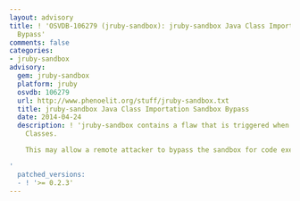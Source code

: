 ```yaml
---
layout: advisory
title: ! 'OSVDB-106279 (jruby-sandbox): jruby-sandbox Java Class Importation Sandbox
  Bypass'
comments: false
categories:
- jruby-sandbox
advisory:
  gem: jruby-sandbox
  platform: jruby
  osvdb: 106279
  url: http://www.phenoelit.org/stuff/jruby-sandbox.txt
  title: jruby-sandbox Java Class Importation Sandbox Bypass
  date: 2014-04-24
  description: ! 'jruby-sandbox contains a flaw that is triggered when importing Java
    Classes.

    This may allow a remote attacker to bypass the sandbox for code execution.

'
  patched_versions:
  - ! '>= 0.2.3'
---
```

